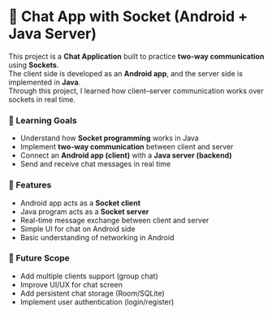 # 💬 Chat App with Socket (Android + Java Server)

This project is a **Chat Application** built to practice **two-way communication** using **Sockets**.  
The client side is developed as an **Android app**, and the server side is implemented in **Java**.  
Through this project, I learned how client–server communication works over sockets in real time.

### 🎯 Learning Goals
- Understand how **Socket programming** works in Java  
- Implement **two-way communication** between client and server  
- Connect an **Android app (client)** with a **Java server (backend)**  
- Send and receive chat messages in real time  

### 📌 Features
- Android app acts as a **Socket client**  
- Java program acts as a **Socket server**  
- Real-time message exchange between client and server  
- Simple UI for chat on Android side  
- Basic understanding of networking in Android  

### 🚀 Future Scope
- Add multiple clients support (group chat)  
- Improve UI/UX for chat screen  
- Add persistent chat storage (Room/SQLite)  
- Implement user authentication (login/register)  
 
